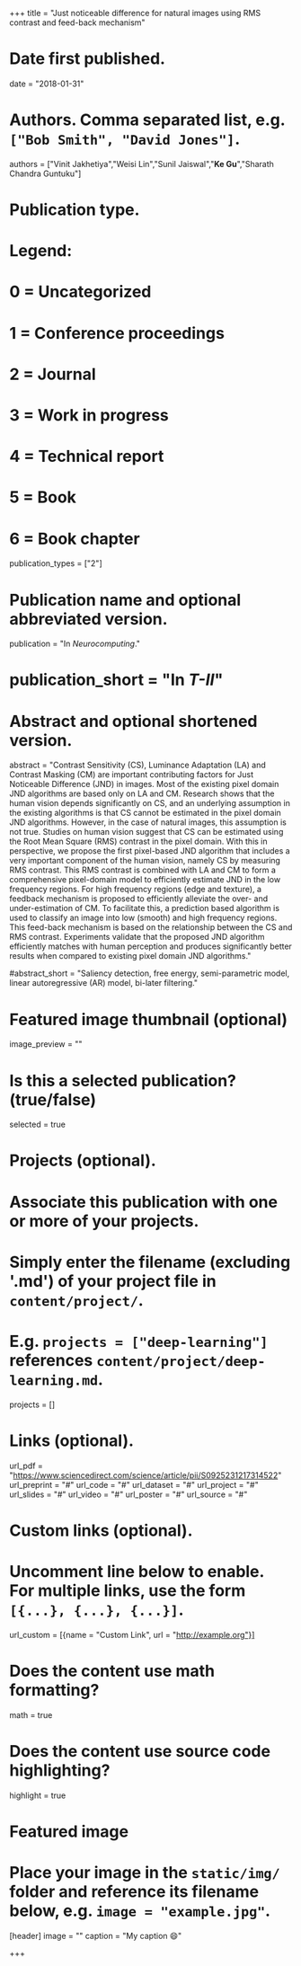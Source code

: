 +++
title = "Just noticeable difference for natural images using RMS contrast and feed-back mechanism"

# Date first published.
date = "2018-01-31"

# Authors. Comma separated list, e.g. `["Bob Smith", "David Jones"]`.
authors = ["Vinit Jakhetiya","Weisi Lin","Sunil Jaiswal","**Ke Gu**","Sharath Chandra Guntuku"]
# Publication type.
# Legend:
# 0 = Uncategorized
# 1 = Conference proceedings
# 2 = Journal
# 3 = Work in progress
# 4 = Technical report
# 5 = Book
# 6 = Book chapter
publication_types = ["2"]

# Publication name and optional abbreviated version.
publication = "In *Neurocomputing*."
# publication_short = "In *T-II*"

# Abstract and optional shortened version.
abstract = "Contrast Sensitivity (CS), Luminance Adaptation (LA) and Contrast Masking (CM) are important contributing factors for Just Noticeable Difference (JND) in images. Most of the existing pixel domain JND algorithms are based only on LA and CM. Research shows that the human vision depends significantly on CS, and an underlying assumption in the existing algorithms is that CS cannot be estimated in the pixel domain JND algorithms. However, in the case of natural images, this assumption is not true. Studies on human vision suggest that CS can be estimated using the Root Mean Square (RMS) contrast in the pixel domain. With this in perspective, we propose the first pixel-based JND algorithm that includes a very important component of the human vision, namely CS by measuring RMS contrast. This RMS contrast is combined with LA and CM to form a comprehensive pixel-domain model to efficiently estimate JND in the low frequency regions. For high frequency regions (edge and texture), a feedback mechanism is proposed to efficiently alleviate the over- and under-estimation of CM. To facilitate this, a prediction based algorithm is used to classify an image into low (smooth) and high frequency regions. This feed-back mechanism is based on the relationship between the CS and RMS contrast. Experiments validate that the proposed JND algorithm efficiently matches with human perception and produces significantly better results when compared to existing pixel domain JND algorithms."

#abstract_short = "Saliency detection, free energy, semi-parametric model, linear autoregressive (AR) model, bi-later filtering."

# Featured image thumbnail (optional)
image_preview = ""

# Is this a selected publication? (true/false)
selected = true

# Projects (optional).
#   Associate this publication with one or more of your projects.
#   Simply enter the filename (excluding '.md') of your project file in `content/project/`.
#   E.g. `projects = ["deep-learning"]` references `content/project/deep-learning.md`.
projects = []

# Links (optional).
url_pdf = "https://www.sciencedirect.com/science/article/pii/S0925231217314522"
url_preprint = "#"
url_code = "#"
url_dataset = "#"
url_project = "#"
url_slides = "#"
url_video = "#"
url_poster = "#"
url_source = "#"

# Custom links (optional).
#   Uncomment line below to enable. For multiple links, use the form `[{...}, {...}, {...}]`.
 url_custom = [{name = "Custom Link", url = "http://example.org"}]

# Does the content use math formatting?
math = true

# Does the content use source code highlighting?
highlight = true

# Featured image
# Place your image in the `static/img/` folder and reference its filename below, e.g. `image = "example.jpg"`.
[header]
image = ""
caption = "My caption 😄"

+++
